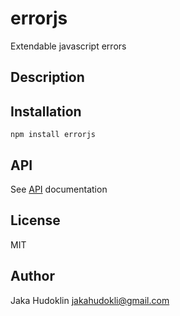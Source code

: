 # errorjs

Extendable javascript errors

## Description

## Installation

```
npm install errorjs
```

## API

See [API](API.md) documentation

## License

MIT

## Author

Jaka Hudoklin <jakahudokli@gmail.com>
